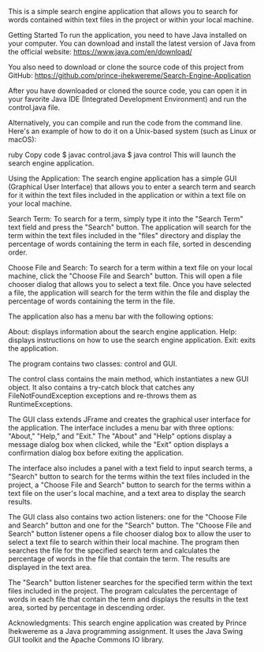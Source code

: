 This is a simple search engine application that allows you to search for words contained within text files in the project or within your local machine.

Getting Started
To run the application, you need to have Java installed on your computer. You can download and install the latest version of Java from the official website: https://www.java.com/en/download/

You also need to download or clone the source code of this project from GitHub: https://github.com/prince-ihekwereme/Search-Engine-Application

After you have downloaded or cloned the source code, you can open it in your favorite Java IDE (Integrated Development Environment) and run the control.java file.

Alternatively, you can compile and run the code from the command line. Here's an example of how to do it on a Unix-based system (such as Linux or macOS):

ruby
Copy code
$ javac control.java
$ java control
This will launch the search engine application.

Using the Application:
The search engine application has a simple GUI (Graphical User Interface) that allows you to enter a search term and search for it within the text files included in the application or within a text file on your local machine.

Search Term:
To search for a term, simply type it into the "Search Term" text field and press the "Search" button. The application will search for the term within the text files included in the "files" directory and display the percentage of words containing the term in each file, sorted in descending order.

Choose File and Search:
To search for a term within a text file on your local machine, click the "Choose File and Search" button. This will open a file chooser dialog that allows you to select a text file. Once you have selected a file, the application will search for the term within the file and display the percentage of words containing the term in the file.


The application also has a menu bar with the following options:

About: displays information about the search engine application.
Help: displays instructions on how to use the search engine application.
Exit: exits the application.

The program contains two classes: control and GUI.

The control class contains the main method, which instantiates a new GUI object. It also contains a try-catch block that catches any FileNotFoundException exceptions and re-throws them as RuntimeExceptions.

The GUI class extends JFrame and creates the graphical user interface for the application. The interface includes a menu bar with three options: "About," "Help," and "Exit." The "About" and "Help" options display a message dialog box when clicked, while the "Exit" option displays a confirmation dialog box before exiting the application.

The interface also includes a panel with a text field to input search terms, a "Search" button to search for the terms within the text files included in the project, a "Choose File and Search" button to search for the terms within a text file on the user's local machine, and a text area to display the search results.

The GUI class also contains two action listeners: one for the "Choose File and Search" button and one for the "Search" button. The "Choose File and Search" button listener opens a file chooser dialog box to allow the user to select a text file to search within their local machine. The program then searches the file for the specified search term and calculates the percentage of words in the file that contain the term. The results are displayed in the text area.

The "Search" button listener searches for the specified term within the text files included in the project. The program calculates the percentage of words in each file that contain the term and displays the results in the text area, sorted by percentage in descending order.

Acknowledgments:
This search engine application was created by Prince Ihekwereme as a Java programming assignment. It uses the Java Swing GUI toolkit and the Apache Commons IO library.